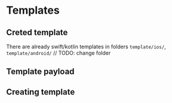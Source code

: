 # Templates

## Creted template

There are already swift/kotlin templates in folders `template/ios/`, `template/android/`
// TODO: change folder

## Template payload

## Creating template
